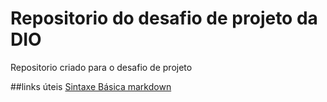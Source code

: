 # Repositorio do desafio de projeto da DIO
Repositorio criado para o desafio de projeto

##links úteis
[Sintaxe Básica markdown](https://www.markdownguide.org/basic-syntax/)
